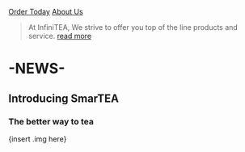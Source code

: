 
[Order Today](google.com)   [About Us](google.com)



> At InfiniTEA, We strive to offer you top of the line products and service.
[read more](google.com)


# -NEWS-
## Introducing SmarTEA 
### The better way to tea
{insert .img here}
